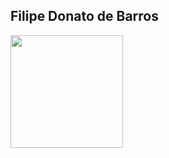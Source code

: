  ## Filipe Donato de Barros
<div>
  <a href="https://github.com/FilipedBarros">
      <img height="180em" src="https://github-readme-stats.vercel.app/api/top-langs/?username=FilipedBarros&layout=compact&langs_count=7&theme=dark"/>
</div>

  ##
  




